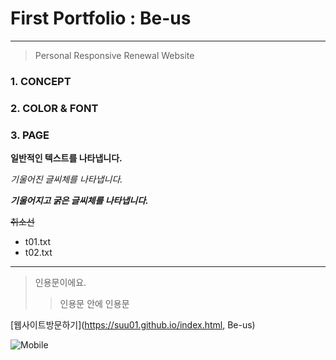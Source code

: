 # First Portfolio : Be-us

* * *
> Personal Responsive Renewal Website

### 1. CONCEPT
### 2. COLOR & FONT
### 3. PAGE

**일반적인 텍스트를 나타냅니다.**

*기울어진 글씨체를 나타냅니다.*

***기울어지고 굵은 글씨체를 나타냅니다.***

~~취소선~~

- t01.txt
- t02.txt
* * *
> 인용문이에요.
>> 인용문 안에 인용문

[웹사이트방문하기](https://suu01.github.io/index.html, Be-us)

![Mobile](https://img.sbs.co.kr/newimg/news/20181023/201241495_1280.jpg)